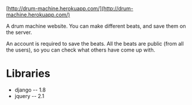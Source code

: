 [http://drum-machine.herokuapp.com/](http://drum-machine.herokuapp.com/)


A drum machine website. You can make different beats, and save them on the server.


An account is required to save the beats. All the beats are public (from all the users), so you can check what others have come up with.


Libraries
=========

- django -- 1.8
- jquery -- 2.1